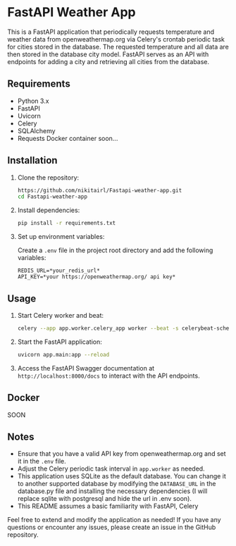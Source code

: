 # FastAPI Weather App

This is a FastAPI application that periodically requests temperature and weather data from openweathermap.org via Celery's crontab periodic task for cities stored in the database. The requested temperature and all data are then stored in the database city model. FastAPI serves as an API with endpoints for adding a city and retrieving all cities from the database.

## Requirements

- Python 3.x
- FastAPI
- Uvicorn
- Celery
- SQLAlchemy
- Requests
Docker container soon...

## Installation

1. Clone the repository:

    ```bash
    https://github.com/nikitairl/Fastapi-weather-app.git
    cd Fastapi-weather-app
    ```

2. Install dependencies:

    ```bash
    pip install -r requirements.txt
    ```

3. Set up environment variables:
   
    Create a `.env` file in the project root directory and add the following variables:

    ```
    REDIS_URL=*your_redis_url*
    API_KEY=*your https://openweathermap.org/ api key*
    ```

## Usage

1. Start Celery worker and beat:

    ```bash
    celery --app app.worker.celery_app worker --beat -s celerybeat-schedule --loglevel INFO
    ```

2. Start the FastAPI application:

    ```bash
    uvicorn app.main:app --reload
    ```

3. Access the FastAPI Swagger documentation at `http://localhost:8000/docs` to interact with the API endpoints.


## Docker

SOON

## Notes

- Ensure that you have a valid API key from openweathermap.org and set it in the `.env` file.
- Adjust the Celery periodic task interval in `app.worker` as needed.
- This application uses SQLite as the default database. You can change it to another supported database by modifying the `DATABASE_URL` in the database.py file and installing the necessary dependencies (I will replace sqlite with postgresql and hide the url in .env soon).
- This README assumes a basic familiarity with FastAPI, Celery

Feel free to extend and modify the application as needed! If you have any questions or encounter any issues, please create an issue in the GitHub repository.
